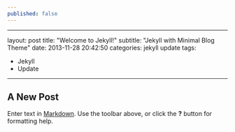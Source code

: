 ```yaml
---
published: false
---
```


---
layout: post
title:  "Welcome to Jekyll!"
subtitle: "Jekyll with Minimal Blog Theme"
date:   2013-11-28 20:42:50
categories: jekyll update
tags:
 - Jekyll
 - Update
---

## A New Post

Enter text in [Markdown](http://daringfireball.net/projects/markdown/). Use the toolbar above, or click the **?** button for formatting help.
